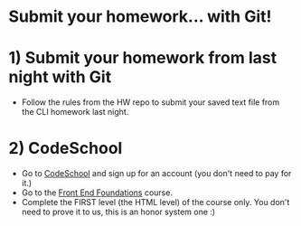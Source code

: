 # Submit your homework... with Git!

# 1) Submit your homework from last night with Git
- Follow the rules from the HW repo to submit your saved text file from the CLI homework last night.

# 2) CodeSchool
- Go to [CodeSchool](https://codeschool.com) and sign up for an account (you don't need to pay for it.)
- Go to the [Front End Foundations](https://www.codeschool.com/courses/front-end-foundations) course.
- Complete the FIRST level (the HTML level) of the course only. You don't need to prove it to us, this is an honor system one :)

